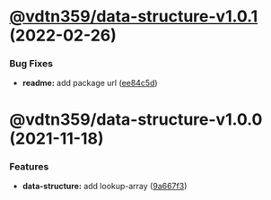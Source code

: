 # [@vdtn359/data-structure-v1.0.1](https://github.com/vdtn359/vdtn359-os/compare/@vdtn359/data-structure-v1.0.0...@vdtn359/data-structure-v1.0.1) (2022-02-26)


### Bug Fixes

* **readme:** add package url ([ee84c5d](https://github.com/vdtn359/vdtn359-os/commit/ee84c5d486c4961277aca4b56c8f38ac63f0c349))

# @vdtn359/data-structure-v1.0.0 (2021-11-18)


### Features

* **data-structure:** add lookup-array ([9a667f3](https://github.com/vdtn359/vdtn359-os/commit/9a667f36a9ee6d145e7d759133d48af5f06d5371))
